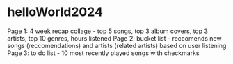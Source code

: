 # helloWorld2024

Page 1: 4 week recap collage - top 5 songs, top 3 album covers, top 3 artists, top 10 genres, hours listened
Page 2: bucket list - reccomends new songs (reccomendations) and artists (related artists) based on user listening
Page 3: to do list - 10 most recently played songs with checkmarks 
